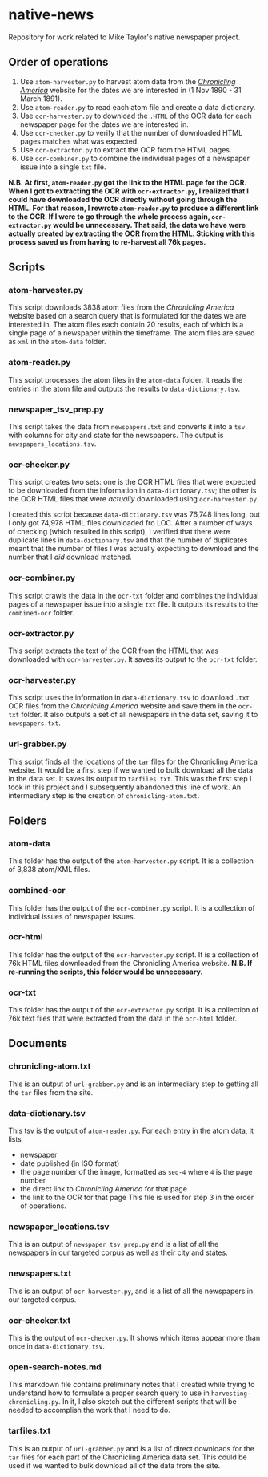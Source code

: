 # native-news
Repository for work related to Mike Taylor's native newspaper project.

## Order of operations
1. Use `atom-harvester.py` to harvest atom data from the _[Chronicling America](https://chroniclingamerica.loc.gov/)_ website for the dates we are interested in (1 Nov 1890 - 31 March 1891). 
2. Use `atom-reader.py` to read each atom file and create a data dictionary.
3. Use `ocr-harvester.py` to download the `.HTML` of the OCR data for each newspaper page for the dates we are interested in.  
4. Use `ocr-checker.py` to verify that the number of downloaded HTML pages matches what was expected.
5. Use `ocr-extractor.py` to extract the OCR from the HTML pages. 
6. Use `ocr-combiner.py` to combine the individual pages of a newspaper issue into a single `txt` file. 

**N.B. At first, `atom-reader.py` got the link to the HTML page for the OCR. When I got to extracting the OCR with `ocr-extractor.py`, I realized that I could have downloaded the OCR directly without going through the HTML. For that reason, I rewrote `atom-reader.py` to produce a different link to the OCR. If I were to go through the whole process again, `ocr-extractor.py` would be unnecessary. That said, the data we have were actually created by extracting the OCR from the HTML. Sticking with this process saved us from having to re-harvest all 76k pages.**


## Scripts

### atom-harvester.py
This script downloads 3838 atom files from the _Chronicling America_ website based on a search query that is formulated for the dates we are interested in. The atom files each contain 20 results, each of which is a single page of a newspaper within the timeframe. The atom files are saved as `xml` in the `atom-data` folder.

### atom-reader.py
This script processes the atom files in the `atom-data` folder. It reads the entries in the atom file and outputs the results to `data-dictionary.tsv`.

### newspaper_tsv_prep.py
This script takes the data from `newspapers.txt` and converts it into a `tsv` with columns for city and state for the newspapers. The output is `newspapers_locations.tsv`.

### ocr-checker.py
This script creates two sets: one is the OCR HTML files that were expected to be downloaded from the information in `data-dictionary.tsv`; the other is the OCR HTML files that were _actually_ downloaded using `ocr-harvester.py`. 

I created this script because `data-dictionary.tsv` was 76,748 lines long, but I only got 74,978 HTML files downloaded fro LOC. After a number of ways of checking (which resulted in this script), I verified that there were duplicate lines in `data-dictionary.tsv` and that the number of duplicates meant that the number of files I was actually expecting to download and the number that I _did_ download matched.

### ocr-combiner.py
This script crawls the data in the `ocr-txt` folder and combines the individual pages of a newspaper issue into a single `txt` file. It outputs its results to the `combined-ocr` folder.

### ocr-extractor.py
This script extracts the text of the OCR from the HTML that was downloaded with `ocr-harvester.py`. It saves its output to the `ocr-txt` folder. 

### ocr-harvester.py
This script uses the information in `data-dictionary.tsv` to download `.txt` OCR files from the _Chronicling America_ website and save them in the `ocr-txt` folder. It also outputs a set of all newspapers in the data set, saving it to `newspapers.txt`.

### url-grabber.py
This script finds all the locations of the `tar` files for the Chronicling America website. It would be a first step if we wanted to bulk download all the data in the data set. It saves its output to `tarfiles.txt`. This was the first step I took in this project and I subsequently abandoned this line of work. An intermediary step is the creation of `chronicling-atom.txt`.

## Folders

### atom-data
This folder has the output of the `atom-harvester.py` script. It is a collection of 3,838 atom/XML files.

### combined-ocr
This folder has the output of the `ocr-combiner.py` script. It is a collection of individual issues of newspaper issues. 

### ocr-html
This folder has the output of the `ocr-harvester.py` script. It is a collection of 76k HTML files downloaded from the Chronicling America website. **N.B. If re-running the scripts, this folder would be unnecessary.**

### ocr-txt
This folder has the output of the `ocr-extractor.py` script. It is a collection of 76k text files that were extracted from the data in the `ocr-html` folder. 

## Documents

### chronicling-atom.txt
This is an output of `url-grabber.py` and is an intermediary step to getting all the `tar` files from the site.

### data-dictionary.tsv
This tsv is the output of `atom-reader.py`. For each entry in the atom data, it lists 
- newspaper
- date published (in ISO format)
- the page number of the image, formatted as `seq-4` where `4` is the page number
- the direct link to _Chronicling America_ for that page
- the link to the OCR for that page
This file is used for step 3 in the order of operations.

### newspaper_locations.tsv
This is an output of `newspaper_tsv_prep.py` and is a list of all the newspapers in our targeted corpus as well as their city and states.

### newspapers.txt
This is an output of `ocr-harvester.py`, and is a list of all the newspapers in our targeted corpus. 

### ocr-checker.txt
This is the output of `ocr-checker.py`. It shows which items appear more than once in `data-dictionary.tsv`.

### open-search-notes.md
This markdown file contains preliminary notes that I created while trying to understand how to formulate a proper search query to use in `harvesting-chronicling.py`. In it, I also sketch out the different scripts that will be needed to accomplish the work that I need to do.

### tarfiles.txt
This is an output of `url-grabber.py` and is a list of direct downloads for the `tar` files for each part of the Chronicling America data set. This could be used if we wanted to bulk download all of the data from the site.


